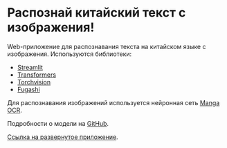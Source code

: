 # Распознай китайский текст с изображения!

Web-приложение для распознавания текста на китайском языке с изображения.
Используются библиотеки:

- [Streamlit](https://streamlit.io/)
- [Transformers]( https://huggingface.co/)
- [Torchvision](https://pytorch.org/vision/stable/index.html)
- [Fugashi](https://pypi.org/project/fugashi/)

Для распознавания изображений используется нейронная сеть [Manga OCR](https://huggingface.co/kha-white/manga-ocr-base). 

Подробности о модели на [GitHub](https://github.com/kha-white/manga-ocr).

[Ссылка на развернутое приложение](https://yazolga-kanji-to-text-main-f0d9ge.streamlit.app/).
